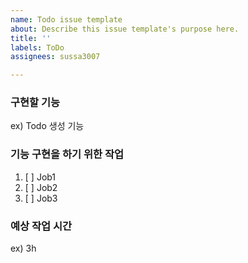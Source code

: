 ```yaml
---
name: Todo issue template
about: Describe this issue template's purpose here.
title: ''
labels: ToDo
assignees: sussa3007

---
```


### 구현할 기능
ex) Todo 생성 기능

### 기능 구현을 하기 위한 작업
1. [ ] Job1
2. [ ] Job2
3. [ ] Job3

### 예상 작업 시간
ex) 3h
